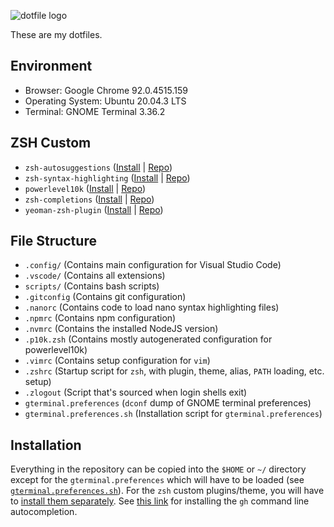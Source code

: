 ![dotfile logo](https://raw.githubusercontent.com/jglovier/dotfiles-logo/main/dotfiles-logo.svg)

These are my dotfiles.

## Environment

- Browser: Google Chrome 92.0.4515.159
- Operating System: Ubuntu 20.04.3 LTS
- Terminal: GNOME Terminal 3.36.2

## ZSH Custom

- `zsh-autosuggestions` ([Install](https://github.com/zsh-users/zsh-autosuggestions/blob/master/INSTALL.md#oh-my-zsh) | [Repo](https://github.com/zsh-users/zsh-autosuggestions))
- `zsh-syntax-highlighting` ([Install](https://github.com/zsh-users/zsh-syntax-highlighting/blob/master/INSTALL.md#oh-my-zsh) | [Repo](https://github.com/zsh-users/zsh-syntax-highlighting))
- `powerlevel10k` ([Install](https://github.com/romkatv/powerlevel10k#oh-my-zsh) | [Repo](https://github.com/romkatv/powerlevel10k))
- `zsh-completions` ([Install](https://github.com/zsh-users/zsh-completions#oh-my-zsh) | [Repo](https://github.com/zsh-users/zsh-completions))
- `yeoman-zsh-plugin` ([Install](https://github.com/edouard-lopez/yeoman-zsh-plugin#oh-my-zsh) | [Repo](https://github.com/edouard-lopez/yeoman-zsh-plugin))

## File Structure

- `.config/` (Contains main configuration for Visual Studio Code)
- `.vscode/` (Contains all extensions)
- `scripts/` (Contains bash scripts)
- `.gitconfig` (Contains git configuration)
- `.nanorc` (Contains code to load nano syntax highlighting files)
- `.npmrc` (Contains npm configuration)
- `.nvmrc` (Contains the installed NodeJS version)
- `.p10k.zsh` (Contains mostly autogenerated configuration for powerlevel10k)
- `.vimrc` (Contains setup configuration for `vim`)
- `.zshrc` (Startup script for `zsh`, with plugin, theme, alias, `PATH` loading, etc. setup)
- `.zlogout` (Script that's sourced when login shells exit)
- `gterminal.preferences` (`dconf` dump of GNOME terminal preferences)
- `gterminal.preferences.sh` (Installation script for `gterminal.preferences`)

## Installation

Everything in the repository can be copied into the `$HOME` or `~/` directory except
for the `gterminal.preferences` which will have to be loaded (see [`gterminal.preferences.sh`](./gterminal.preferences.sh)). For the `zsh` custom plugins/theme, you will have to [install them separately](#zsh-custom).
See [this link](https://khalidabuhakmeh.com/ohmyzsh-github-cli-command-completion) for installing the `gh`
command line autocompletion.
